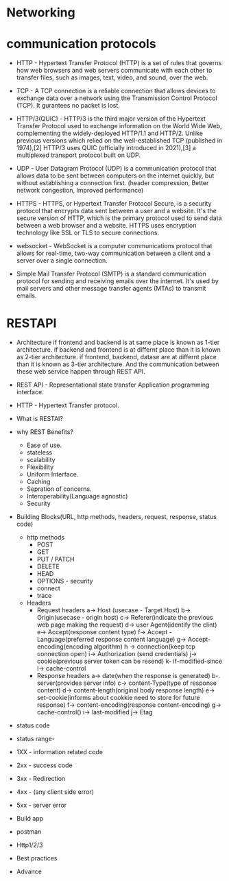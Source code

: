 # Networking 

# communication protocols
- HTTP - Hypertext Transfer Protocol (HTTP) is a set of rules that governs how web browsers and web servers communicate with each other to transfer files, such as images, text, video, and sound, over the web.

- TCP - A TCP connection is a reliable connection that allows devices to exchange data over a network using the Transmission Control Protocol (TCP). It gurantees no packet is lost.

- HTTP/3(QUIC) - HTTP/3 is the third major version of the Hypertext Transfer Protocol used to exchange information on the World Wide Web, complementing the widely-deployed HTTP/1.1 and HTTP/2. Unlike previous versions which relied on the well-established TCP (published in 1974),[2] HTTP/3 uses QUIC (officially introduced in 2021),[3] a multiplexed transport protocol built on UDP.

- UDP - User Datagram Protocol (UDP) is a communication protocol that allows data to be sent between computers on the internet quickly, but without establishing a connection first. (header compression, Better network congestion, Improved performance)

- HTTPS - HTTPS, or Hypertext Transfer Protocol Secure, is a security protocol that encrypts data sent between a user and a website. It's the secure version of HTTP, which is the primary protocol used to send data between a web browser and a website. HTTPS uses encryption technology like SSL or TLS to secure connections. 

- websocket - WebSocket is a computer communications protocol that allows for real-time, two-way communication between a client and a server over a single connection.

- Simple Mail Transfer Protocol (SMTP) is a standard communication protocol for sending and receiving emails over the internet. It's used by mail servers and other message transfer agents (MTAs) to transmit emails. 


# RESTAPI
- Architecture 
if frontend and backend is at same place is known as 1-tier architecture. if backend and frontend is at differnt place than it is known as 2-tier architecture. if frontend, backend, datase are at differnt place than it is known as 3-tier architecture. And the communication between these web service happen through REST API.

- REST API - Representational state transfer Application programming interface.

- HTTP - Hypertext Transfer protocol.


- What is RESTAI?
- why REST Benefits?
  - Ease of use.
  - stateless
  - scalability 
  - Flexibility
  - Uniform Interface.
  - Caching
  - Sepration of concerns.
  - Interoperability(Language agnostic)
  - Security
- Building Blocks(URL, http methods, headers, request, response, status code)
  - http methods
    - POST
    - GET
    - PUT / PATCH
    - DELETE
    - HEAD
    - OPTIONS - security
    - connect
    - trace
  - Headers
    - Request headers
    a-> Host (usecase - Target Host)
    b-> Origin(usecase - origin host)
    c-> Referer(indicate the previous web page making the request)
    d-> user Agent(identify the clint)
    e-> Accept(response content type)
    f-> Accept - Language(preferred response content language)
    g-> Accept-encoding(encoding algorithm)
    h -> connection(keep tcp connection open)
    i-> Authorization (send credentials)
    j-> cookie(previous server token can be resend)
    k- if-modified-since
    l-> cache-control
    - Response headers
    a-> date(when the response is generated)
    b-. server(provides server info)
    c-> content-Type(type of response content)
    d-> content-length(original body response length)
    e-> set-cookie(informs about cookkie need to store for future response)
    f-> content-encoding(response content-encoding)
    g-> cache-control()
    i-> last-modified
    j-> Etag

- status code
 - status range- 
 - 1XX - information related code
 - 2xx - success code
 - 3xx - Redirection
 - 4xx - (any client side error)
 - 5xx - server error

- Build app
- postman
- Http1/2/3
- Best practices
- Advance 
 